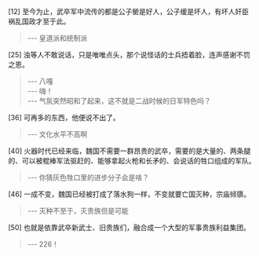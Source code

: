
[12] 至今为止，武卒军中流传的都是公子罃是好人，公子缓是坏人，有坏人奸臣祸乱国政才至于此。
>--- 皇道派和统制派<br>

[25] 浊等人不敢说话，只是唯唯点头，那个说怪话的士兵捂着脸，连声感谢不罚之恩。
>--- 八嘎<br>
>--- 嗨！<br>
>--- 气氛突然昭和了起来，这不就是二战时候的日军特色吗？<br>

[36] 可再多的东西，他便说不出了。
>--- 文化水平不高啊<br>

[40] 火器时代已经来临，魏国不需要一群昂贵的武卒，需要的是大量的、两条腿的、可以被棍棒军法驱赶的、能够拿起火枪和长矛的、会说话的牲口组成的军队。
>--- 你猜灰色牲口里的进步分子会是啥？<br>

[46] 一成不变，魏国已经被打成了落水狗一样，不变就要亡国灭种，宗庙倾隳。
>--- 灭种不至于，灭贵族但是可能<br>

[50] 也就是依靠武卒新武士、旧贵族们，融合成一个大型的军事贵族利益集团。
>--- 226！<br>
